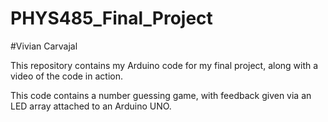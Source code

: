 # PHYS485_Final_Project
#Vivian Carvajal

This repository contains my Arduino code for my final project, along with a video of the code in action.

This code contains a number guessing game, with feedback given via an LED array attached to an Arduino UNO.
